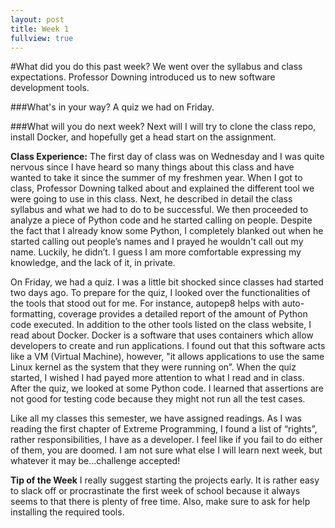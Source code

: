 ```yaml
---
layout: post
title: Week 1
fullview: true
---
```


#What did you do this past week?
We went over the syllabus and class expectations. Professor Downing introduced us to new software development tools. 

###What's in your way?
A quiz we had on Friday.

###What will you do next week?
Next will I will try to clone the class repo, install Docker, and hopefully get a head start on the assignment. 

<b>Class Experience:</b>
The first day of class was on Wednesday and I was quite nervous since I have heard so many things about this class and have wanted to take it since the summer of my freshmen year. When I got to class, Professor Downing talked about and explained the different tool we were going to use in this class. Next, he described in detail the class syllabus and what we had to do to be successful. We then proceeded to analyze a piece of Python code and he started calling on people. Despite the fact that I already know some Python, I completely blanked out when he started calling out people’s names and I prayed he wouldn't call out my name. Luckily, he didn’t. I guess I am more comfortable expressing my knowledge, and the lack of it, in private. 

On Friday, we had a quiz. I was a little bit shocked since classes had started two days ago. To prepare for the quiz, I looked over the functionalities of the tools that stood out for me. For instance, autopep8 helps with auto-formatting, coverage provides a detailed report of the amount of Python code executed. In addition to the other tools listed on the class website, I read about Docker. Docker is a software that uses containers which allow developers to create and run applications. I found out that this software acts like a VM (Virtual Machine), however, "it allows applications to use the same Linux kernel as the system that they were running on”. When the quiz started, I wished I had payed more attention to what I read and in class. After the quiz, we looked at some Python code. I learned that assertions are not good for testing code because they might not run all the test cases. 

Like all my classes this semester, we have assigned readings. As I was reading the first chapter of Extreme Programming, I found a list of “rights”, rather responsibilities, I have as a developer. I feel like if you fail to do either of them, you are doomed. I am not sure what else I will learn next week, but whatever it may be…challenge accepted!

<b>Tip of the Week</b>
I really suggest starting the projects early. It is rather easy to slack off or procrastinate the first week of school because it always seems to that there is plenty of free time. Also, make sure to ask for help installing the required tools.
